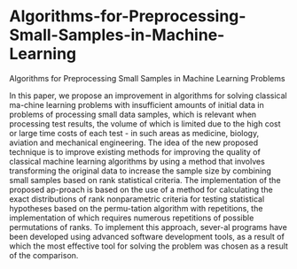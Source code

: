 # Algorithms-for-Preprocessing-Small-Samples-in-Machine-Learning
Algorithms for Preprocessing Small Samples in Machine Learning Problems

In this paper, we propose an improvement in algorithms for solving classical ma-chine learning problems with insufficient amounts of initial data in problems of processing small data samples, which is relevant when processing test results, the volume of which is limited due to the high cost or large time costs of each test - in such areas as medicine, biology, aviation and mechanical engineering. The idea of the new proposed technique is to improve existing methods for improving the quality of classical machine learning algorithms by using a method that involves transforming the original data to increase the sample size by combining small samples based on rank statistical criteria. The implementation of the proposed ap-proach is based on the use of a method for calculating the exact distributions of rank nonparametric criteria for testing statistical hypotheses based on the permu-tation algorithm with repetitions, the implementation of which requires numerous repetitions of possible permutations of ranks. To implement this approach, sever-al programs have been developed using advanced software development tools, as a result of which the most effective tool for solving the problem was chosen as a result of the comparison.
